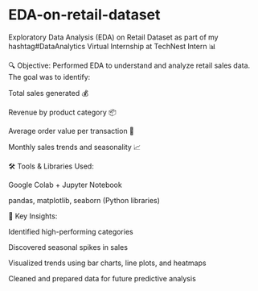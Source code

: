 # EDA-on-retail-dataset
 Exploratory Data Analysis (EDA) on Retail Dataset
as part of my hashtag#DataAnalytics Virtual Internship at TechNest Intern 📊

🔍 Objective: Performed EDA to understand and analyze retail sales data. The goal was to identify:

Total sales generated 💰

Revenue by product category 📦

Average order value per transaction 🧾

Monthly sales trends and seasonality 📈


🛠 Tools & Libraries Used:

Google Colab + Jupyter Notebook

pandas, matplotlib, seaborn (Python libraries)


📌 Key Insights:

Identified high-performing categories

Discovered seasonal spikes in sales

Visualized trends using bar charts, line plots, and heatmaps

Cleaned and prepared data for future predictive analysis
